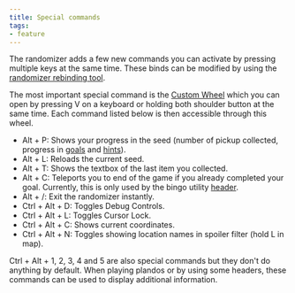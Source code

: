 ```yaml
---
title: Special commands
tags:
- feature
---
```


The randomizer adds a few new commands you can activate by pressing multiple keys at the same time. These binds can be modified by using the [randomizer rebinding tool](/features/keybinds).

The most important special command is the [Custom Wheel](/features/custom-wheel) which you can open by pressing V on a keyboard or holding both shoulder button at the same time. Each command listed below is then accessible through this wheel.

* Alt + P: Shows your progress in the seed (number of pickup collected, progress in [goals](/seedgen/goals) and [hints](/features/hints)).
* Alt + L: Reloads the current seed.
* Alt + T: Shows the textbox of the last item you collected.
* Alt + C: Teleports you to end of the game if you already completed your goal. Currently, this is only used by the bingo utility [header](/seedgen/headers).
* Alt + /: Exit the randomizer instantly.
* Ctrl + Alt + D: Toggles Debug Controls.
* Ctrl + Alt + L: Toggles Cursor Lock.
* Ctrl + Alt + C: Shows current coordinates.
* Ctrl + Alt + N: Toggles showing location names in spoiler filter (hold L in map).

Ctrl + Alt + 1, 2, 3, 4 and 5 are also special commands but they don't do anything by default. When playing plandos or by using some headers, these commands can be used to display additional information.
